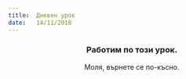 ```yaml
---
title:  Дневен урок
date:   14/11/2018
---
```


### <center>Работим по този урок.</center>
<center>Моля, върнете се по-късно.</center>